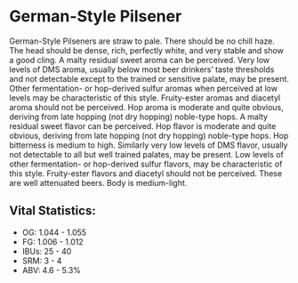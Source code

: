 # German-Style Pilsener

German-Style Pilseners are straw to pale. There should be no chill haze. The head should be dense, rich, perfectly white, and very stable and show a good cling. A malty residual sweet aroma can be perceived. Very low levels of DMS aroma, usually below most beer drinkers’ taste thresholds and not detectable except to the trained or sensitive palate, may be present. Other fermentation- or hop-derived sulfur aromas when perceived at low levels may be characteristic of this style. Fruity-ester aromas and diacetyl aroma should not be perceived. Hop aroma is moderate and quite obvious, deriving from late hopping (not dry hopping) noble-type hops. A malty residual sweet flavor can be perceived. Hop flavor is moderate and quite obvious, deriving from late hopping (not dry hopping) noble-type hops. Hop bitterness is medium to high. Similarly very low levels of DMS flavor, usually not detectable to all but well trained palates, may be present. Low levels of other fermentation- or hop-derived sulfur flavors, may be characteristic of this style. Fruity-ester flavors and diacetyl should not be perceived. These are well attenuated beers. Body is medium-light.

## Vital Statistics:

- OG: 1.044 - 1.055
- FG: 1.006 - 1.012
- IBUs: 25 - 40
- SRM: 3 - 4
- ABV: 4.6 - 5.3%